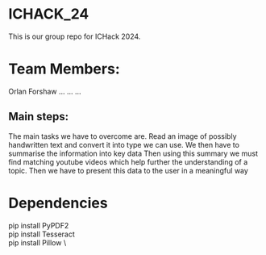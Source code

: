 # ICHACK_24
This is our group repo for ICHack 2024. 

# Team Members:
Orlan Forshaw
...
...
...

## Main steps:

The main tasks we have to overcome are.
Read an image of possibly handwritten text and convert it into type we can use.
We then have to summarise the information into key data
Then using this summary we must find matching youtube videos which help further the understanding of a topic.
Then we have to present this data to the user in a meaningful way

# Dependencies
pip install PyPDF2 \
pip install Tesseract \
pip install Pillow \